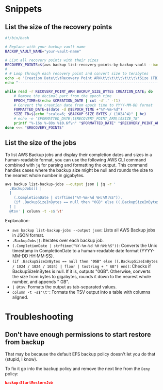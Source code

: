 # Snippets

## List the size of the recovery points

```bash
#!/bin/bash

# Replace with your backup vault name
BACKUP_VAULT_NAME="your-vault-name"

# List all recovery points with their sizes
RECOVERY_POINTS=$(aws backup list-recovery-points-by-backup-vault --backup-vault-name $BACKUP_VAULT_NAME --query 'RecoveryPoints[*].[RecoveryPointArn,BackupSizeInBytes,CreationDate]' --output text)
#
# # Loop through each recovery point and convert size to terabytes
echo -e "Creation Date\t\tRecovery Point ARN\t\t\t\t\t\t\t\t\tSize (TB)"
echo "---------------------------------------------------------------------------------------------------------------------"

while read -r RECOVERY_POINT_ARN BACKUP_SIZE_BYTES CREATION_DATE; do
    # Remove the decimal part from the epoch time
    EPOCH_TIME=$(echo $CREATION_DATE | cut -d'.' -f1)
    # Convert the creation date from epoch time to YYYY-MM-DD format
    FORMATTED_DATE=$(date -d @$EPOCH_TIME +"%Y-%m-%d")
    SIZE_TB=$(echo "scale=6; $BACKUP_SIZE_BYTES / (1024^4)" | bc)
    # echo -e "$FORMATTED_DATE\t$RECOVERY_POINT_ARN\t$SIZE_TB"
   	printf "%-16s %-80s %10.6f\n" "$FORMATTED_DATE" "$RECOVERY_POINT_ARN" "$SIZE_TB"
done <<< "$RECOVERY_POINTS"
```
## List the size of the jobs

To list AWS Backup jobs and display their completion dates and sizes in a human-readable format, you can use the following AWS CLI command combined with `jq` for parsing and formatting the output. This command handles cases where the backup size might be null and rounds the size to the nearest whole number in gigabytes.

```sh
aws backup list-backup-jobs --output json | jq -r '
  .BackupJobs[] | 
  [
    (.CompletionDate | strftime("%Y-%m-%d %H:%M:%S")),
    (if .BackupSizeInBytes == null then "0GB" else ((.BackupSizeInBytes / 1024 / 1024 / 1024) | floor | tostring + " GB") end)
  ] | 
  @tsv' | column -t -s$'\t'
```
Explanation:

- `aws backup list-backup-jobs --output json`: Lists all AWS Backup jobs in JSON format.
- `.BackupJobs[]`: Iterates over each backup job.
- `(.CompletionDate | strftime("%Y-%m-%d %H:%M:%S"))`: Converts the Unix timestamp in CompletionDate to a human-readable date format (YYYY-MM-DD HH:MM:SS).
- `(if .BackupSizeInBytes == null then "0GB" else ((.BackupSizeInBytes / 1024 / 1024 / 1024) | floor | tostring + " GB") end)`: Checks if BackupSizeInBytes is null. If it is, outputs "0GB". Otherwise, converts the size from bytes to gigabytes, rounds it down to the nearest whole number, and appends " GB".
- `| @tsv`: Formats the output as tab-separated values.
- `column -t -s$'\t'`: Formats the TSV output into a table with columns aligned.

# Troubleshooting

## Don't have enough permissions to start restore from backup

That may be because the default EFS backup policy doesn't let you do that (stupid, I know).

To fix it go into the backup policy and remove the next line from the `Deny` policy:

```json
backup:StartRestoreJob
```
